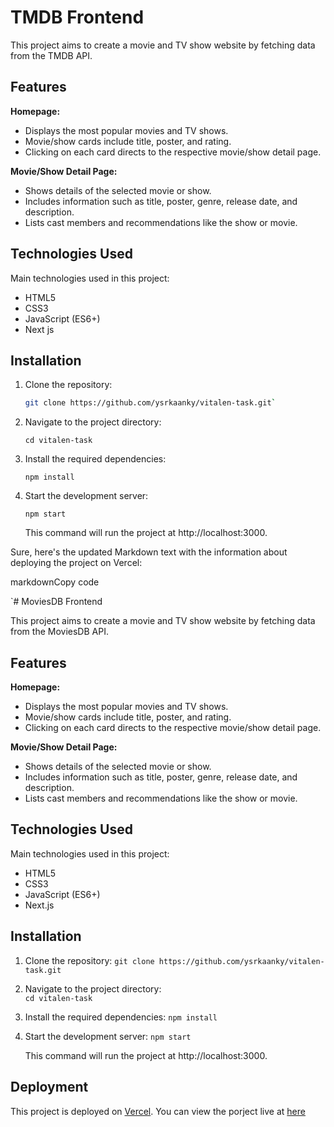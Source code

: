 

# TMDB Frontend

This project aims to create a movie and TV show website by fetching data from the TMDB API. 

## Features

**Homepage:**
 - Displays the most popular movies and TV shows.
 - Movie/show cards include title, poster, and rating.
 - Clicking on each card directs to the respective movie/show detail page.

**Movie/Show Detail Page:**
 - Shows details of the selected movie or show.
 - Includes information such as title, poster, genre, release date, and description.
 - Lists cast members and recommendations like the show or movie.

## Technologies Used

Main technologies used in this project:

- HTML5
- CSS3
- JavaScript (ES6+)
- Next js

## Installation

1. Clone the repository:

   ```bash
   git clone https://github.com/ysrkaanky/vitalen-task.git` 

2.  Navigate to the project directory:
    
    
    `cd vitalen-task` 
    
3.  Install the required dependencies:
    
    
    `npm install` 
    
4.  Start the development server:
    
    
    `npm start` 
    
    This command will run the project at http://localhost:3000.


  
Sure, here's the updated Markdown text with the information about deploying the project on Vercel:

markdownCopy code

`# MoviesDB Frontend

This project aims to create a movie and TV show website by fetching data from the MoviesDB API.

## Features

**Homepage:**
 - Displays the most popular movies and TV shows.
 - Movie/show cards include title, poster, and rating.
 - Clicking on each card directs to the respective movie/show detail page.

**Movie/Show Detail Page:**
 - Shows details of the selected movie or show.
 - Includes information such as title, poster, genre, release date, and description.
 - Lists cast members and recommendations like the show or movie.

## Technologies Used

Main technologies used in this project:

- HTML5
- CSS3
- JavaScript (ES6+)
- Next.js

## Installation

1. Clone the repository:
   `git clone https://github.com/ysrkaanky/vitalen-task.git` 

2.  Navigate to the project directory:  
    `cd vitalen-task` 
    
3.  Install the required dependencies:
    `npm install` 
    
4.  Start the development server:
    `npm start` 
    
    This command will run the project at http://localhost:3000.
    

## Deployment

This project is deployed on [Vercel](https://vercel.com/). You can view the porject live at [here](https://vitalen-task.vercel.app/)
